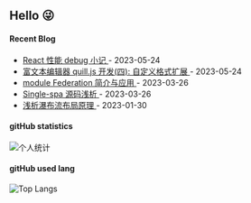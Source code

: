 ## Hello 😜


#### Recent Blog  
 

* <a href='https://www.cnblogs.com/Grewer/p/17430027.html' target='_blank'>React 性能 debug 小记 </a> - 2023-05-24 
* <a href='https://www.cnblogs.com/Grewer/p/17430021.html' target='_blank'>富文本编辑器 quill.js 开发(四): 自定义格式扩展 </a> - 2023-05-24 
* <a href='https://www.cnblogs.com/Grewer/p/17259750.html' target='_blank'>module Federation 简介与应用 </a> - 2023-03-26 
* <a href='https://www.cnblogs.com/Grewer/p/17259732.html' target='_blank'>Single-spa 源码浅析 </a> - 2023-03-26 
* <a href='https://www.cnblogs.com/Grewer/p/17077106.html' target='_blank'>浅析瀑布流布局原理 </a> - 2023-01-30 



#### gitHub statistics

![个人统计](https://github-readme-stats.vercel.app/api?username=grewer&show_icons=true&icon_color=CE1D2D&text_color=718096&bg_color=ffffff&hide_title=true)


#### gitHub used lang

![Top Langs](https://github-readme-stats.vercel.app/api/top-langs/?username=grewer&layout=compact)

